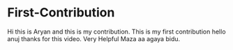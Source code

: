 # First-Contribution
Hi this is Aryan and this is my contribution.
This is my first contribution
hello anuj thanks for this video. Very Helpful
Maza aa agaya bidu.
